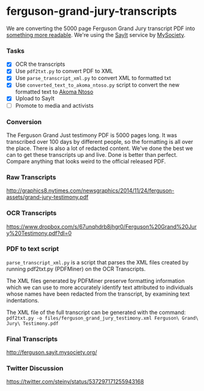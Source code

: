 ferguson-grand-jury-transcripts
===============================

We are converting the 5000 page Ferguson Grand Jury transcript PDF into [something more readable](http://ferguson.sayit.mysociety.org/). We're using the [SayIt](http://sayit.mysociety.org/) service by [MySociety](https://www.mysociety.org/). 

### Tasks
- [x] OCR the transcripts
- [x] Use `pdf2txt.py` to convert PDF to XML
- [x] Use `parse_transcript_xml.py` to convert XML to formatted txt
- [x] Use `converted_text_to_akoma_ntoso.py` script to convert the new formatted text to [Akoma Ntoso](http://sayit.mysociety.org/about/developers#an)
- [x] Upload to SayIt
- [ ] Promote to media and activists

### Conversion
The Ferguson Grand Just testimony PDF is 5000 pages long. It was transcribed over 100 days by different people, so the formatting is all over the place. There is also a lot of redacted content. We've done the best we can to get these transcripts up and live. Done is better than perfect. Compare anything that looks weird to the official released PDF.

### Raw Transcripts
http://graphics8.nytimes.com/newsgraphics/2014/11/24/ferguson-assets/grand-jury-testimony.pdf

### OCR Transcripts
https://www.dropbox.com/s/67unqhdrb8jhgr0/Ferguson%20Grand%20Jury%20Testimony.pdf?dl=0

### PDF to text script
`parse_transcript_xml.py` is a script that parses the XML files created by running pdf2txt.py (PDFMiner) on the OCR Transcripts.

The XML files generated by PDFMiner preserve formatting information which we can use to more accurately identify text attributed to individuals whose names have been redacted from the transcript, by examining text indentations.

The XML file of the full transcript can be generated with the command:
`pdf2txt.py -o files/ferguson_grand_jury_testimony.xml Ferguson\ Grand\ Jury\ Testimony.pdf`

### Final Transcripts
http://ferguson.sayit.mysociety.org/

### Twitter Discussion
https://twitter.com/steiny/status/537297171255943168

